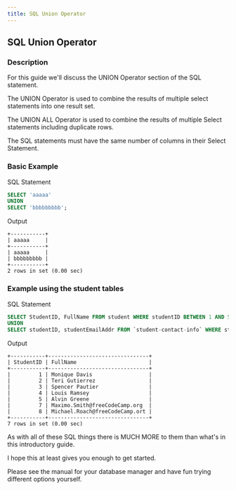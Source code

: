 ```yaml
---
title: SQL Union Operator
---
```


## SQL Union Operator

### Description
For this guide we'll discuss the UNION Operator section of the SQL statement.

The UNION Operator is used to combine the results of multiple select statements into one result set.

The UNION ALL Operator is used to combine the results of multiple Select statements including duplicate rows.

The SQL statements must have the same number of columns in their Select Statement.

### Basic Example

SQL Statement
```sql
SELECT 'aaaaa'
UNION
SELECT 'bbbbbbbbb';
```

Output
```text
+-----------+
| aaaaa     |
+-----------+
| aaaaa     |
| bbbbbbbbb |
+-----------+
2 rows in set (0.00 sec)
```

### Example using the student tables

SQL Statement
```sql
SELECT StudentID, FullName FROM student WHERE studentID BETWEEN 1 AND 5
UNION
SELECT studentID, studentEmailAddr FROM `student-contact-info` WHERE studentID BETWEEN 7 AND 8;
```

Output
``` text
+-----------+--------------------------------+
| StudentID | FullName                       |
+-----------+--------------------------------+
|         1 | Monique Davis                  |
|         2 | Teri Gutierrez                 |
|         3 | Spencer Pautier                |
|         4 | Louis Ramsey                   |
|         5 | Alvin Greene                   |
|         7 | Maximo.Smith@freeCodeCamp.org  |
|         8 | Michael.Roach@freeCodeCamp.ort |
+-----------+--------------------------------+
7 rows in set (0.00 sec)
```

As with all of these SQL things there is MUCH MORE to them than what's in this introductory guide.  

I hope this at least gives you enough to get started.  

Please see the manual for your database manager and have fun trying different options yourself.



